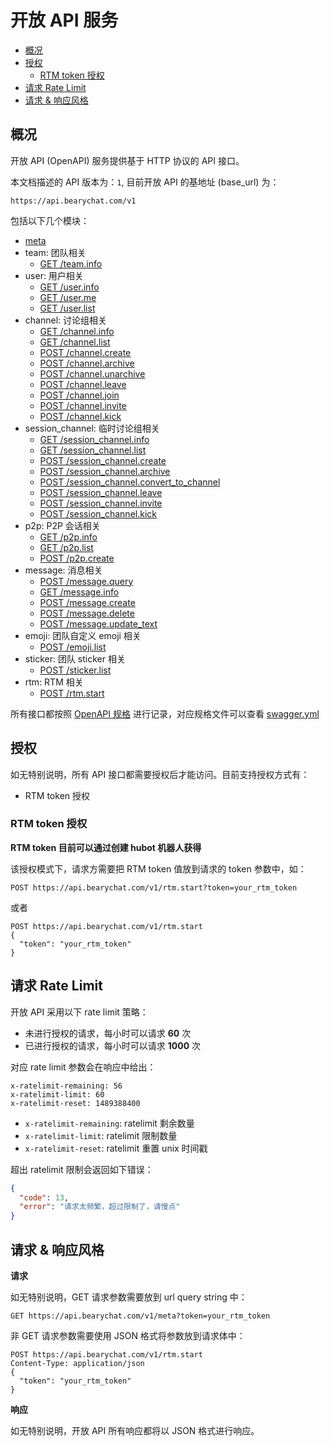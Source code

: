 # 开放 API 服务

<!-- toc -->

- [概况](#%E6%A6%82%E5%86%B5)
- [授权](#%E6%8E%88%E6%9D%83)
  * [RTM token 授权](#rtm-token-%E6%8E%88%E6%9D%83)
- [请求 Rate Limit](#%E8%AF%B7%E6%B1%82-rate-limit)
- [请求 & 响应风格](#%E8%AF%B7%E6%B1%82--%E5%93%8D%E5%BA%94%E9%A3%8E%E6%A0%BC)

<!-- tocstop -->

## 概况

开放 API (OpenAPI) 服务提供基于 HTTP 协议的 API 接口。

本文档描述的 API 版本为：`1`, 目前开放 API 的基地址 (base_url) 为：

```
https://api.bearychat.com/v1
```

包括以下几个模块：

- [meta](./meta.md)
- team: 团队相关
  * [GET /team.info](./team.info.md)
- user: 用户相关
  * [GET /user.info](./user.info.md)
  * [GET /user.me](./user.me.md)
  * [GET /user.list](./user.list.md)
- channel: 讨论组相关
  * [GET /channel.info](./channel.info.md)
  * [GET /channel.list](./channel.list.md)
  * [POST /channel.create](./channel.create.md)
  * [POST /channel.archive](./channel.archive.md)
  * [POST /channel.unarchive](./channel.unarchive.md)
  * [POST /channel.leave](./channel.leave.md)
  * [POST /channel.join](./channel.join.md)
  * [POST /channel.invite](./channel.invite.md)
  * [POST /channel.kick](./channel.kick.md)
- session_channel: 临时讨论组相关
  * [GET /session_channel.info](./session_channel.info.md)
  * [GET /session_channel.list](./session_channel.list.md)
  * [POST /session_channel.create](./session_channel.create.md)
  * [POST /session_channel.archive](./session_channel.archive.md)
  * [POST /session_channel.convert_to_channel](./session_channel.convert_to_channel.md)
  * [POST /session_channel.leave](./session_channel.leave.md)
  * [POST /session_channel.invite](./session_channel.invite.md)
  * [POST /session_channel.kick](./session_channel.kick.md)
- p2p: P2P 会话相关
  * [GET /p2p.info](./p2p.info.md)
  * [GET /p2p.list](./p2p.list.md)
  * [POST /p2p.create](./p2p.create.md)
- message: 消息相关
  * [POST /message.query](./message.query.md)
  * [GET /message.info](./message.info.md)
  * [POST /message.create](./message.create.md)
  * [POST /message.delete](./message.delete.md)
  * [POST /message.update_text](./message.update_text.md)
- emoji: 团队自定义 emoji 相关
  * [POST /emoji.list](./emoji.list.md)
- sticker: 团队 sticker 相关
  * [POST /sticker.list](./sticker.list.md)
- rtm: RTM 相关
  * [POST /rtm.start](./rtm.start.md)


所有接口都按照 [OpenAPI 规格][openapi-spec] 进行记录，对应规格文件可以查看
[swagger.yml](./swagger.yml)

[openapi-spec]: http://swagger.io/specification/

## 授权

如无特别说明，所有 API 接口都需要授权后才能访问。目前支持授权方式有：

- RTM token 授权

### RTM token 授权

**RTM token 目前可以通过创建 hubot 机器人获得**

该授权模式下，请求方需要把 RTM token 值放到请求的 token 参数中，如：

```
POST https://api.bearychat.com/v1/rtm.start?token=your_rtm_token
```

或者

```
POST https://api.bearychat.com/v1/rtm.start
{
  "token": "your_rtm_token"
}
```

## 请求 Rate Limit

开放 API 采用以下 rate limit 策略：

- 未进行授权的请求，每小时可以请求 **60** 次
- 已进行授权的请求，每小时可以请求 **1000** 次


对应 rate limit 参数会在响应中给出：

```
x-ratelimit-remaining: 56
x-ratelimit-limit: 60
x-ratelimit-reset: 1489388400
```

- `x-ratelimit-remaining`: ratelimit 剩余数量
- `x-ratelimit-limit`: ratelimit 限制数量
- `x-ratelimit-reset`: ratelimit 重置 unix 时间戳

超出 ratelimit 限制会返回如下错误：

```json
{
  "code": 13,
  "error": "请求太频繁，超过限制了，请慢点"
}
```

## 请求 & 响应风格

**请求**

如无特别说明，GET 请求参数需要放到 url query string 中：

```
GET https://api.bearychat.com/v1/meta?token=your_rtm_token
```

非 GET 请求参数需要使用 JSON 格式将参数放到请求体中：

```
POST https://api.bearychat.com/v1/rtm.start
Content-Type: application/json
{
  "token": "your_rtm_token"
}
```

**响应**

如无特别说明，开放 API 所有响应都将以 JSON 格式进行响应。
